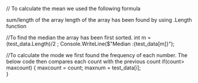 // To calculate the mean we used the following formula

sum/length of the array 
length of the array has been found by using .Length function

//To find the median the array has been first sorted.
 int m = (test_data.Length)/2 ;
            Console.WriteLine($"Median :{test_data[m]}");

//To calculate the mode we first found the frequency of each number. The below code then compares each count with the previous count
if(count> maxcount)
                {
                    maxcount = count;
                    maxnum = test_data[i];  
                }
